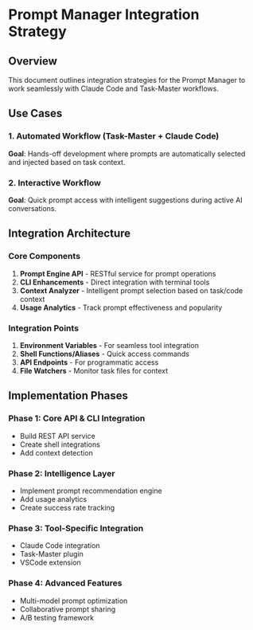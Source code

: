 # Prompt Manager Integration Strategy

## Overview
This document outlines integration strategies for the Prompt Manager to work seamlessly with Claude Code and Task-Master workflows.

## Use Cases

### 1. Automated Workflow (Task-Master + Claude Code)
**Goal**: Hands-off development where prompts are automatically selected and injected based on task context.

### 2. Interactive Workflow  
**Goal**: Quick prompt access with intelligent suggestions during active AI conversations.

## Integration Architecture

### Core Components
1. **Prompt Engine API** - RESTful service for prompt operations
2. **CLI Enhancements** - Direct integration with terminal tools
3. **Context Analyzer** - Intelligent prompt selection based on task/code context
4. **Usage Analytics** - Track prompt effectiveness and popularity

### Integration Points
1. **Environment Variables** - For seamless tool integration
2. **Shell Functions/Aliases** - Quick access commands
3. **API Endpoints** - For programmatic access
4. **File Watchers** - Monitor task files for context

## Implementation Phases

### Phase 1: Core API & CLI Integration
- Build REST API service
- Create shell integrations
- Add context detection

### Phase 2: Intelligence Layer
- Implement prompt recommendation engine
- Add usage analytics
- Create success rate tracking

### Phase 3: Tool-Specific Integration
- Claude Code integration
- Task-Master plugin
- VSCode extension

### Phase 4: Advanced Features
- Multi-model prompt optimization
- Collaborative prompt sharing
- A/B testing framework